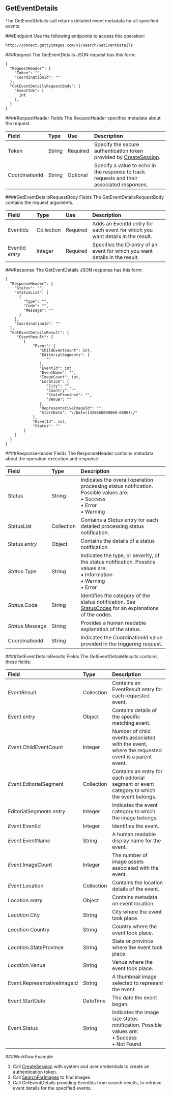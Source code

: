 GetEventDetails
---------------
The GetEventDetails call returns detailed event metadata for all specified events.

###Endpoint
Use the following endpoints to access this operation:

	http://connect.gettyimages.com/v1/search/GetEventDetails

###Request
The GetEventDetails JSON request has this form:

	{
	  "RequestHeader": {
	    "Token": "",
	    "CoordinationId": ""
	  },
	  "GetEventDetailsRequestBody": {
	    "EventIds": [
	      int
	    ],
	  }
	}

####RequestHeader Fields
The RequestHeader specifies metadata about the request.

| Field          | Type        | Use          | Description                                                                               |
|:---------------|:------------|:-------------|:------------------------------------------------------------------------------------------|
| Token          | String      | Required     | Specify the secure authentication token provided by [CreateSession][].                        | 
| CoordinationId | String      | Optional     | Specify a value to echo in the response to track requests and their associated responses. |

####GetEventDetailsRequestBody Fields
The GetEventDetailsRequestBody contains the request arguments.

| Field 			| Type 		 | Use 		| Description 																				|
|:------------------|:-----------|:---------|:------------------------------------------------------------------------------------------|
| EventIds 			| Collection | Required	| Adds an EventId entry for each event for which you want details in the result.			|
| EventId _entry_ 	| Integer	 | Required	| Specifies the ID entry of an event for which you want details in the result.				|

###Response
The GetEventDetails JSON response has this form:

	{
	  "ResponseHeader": {
	    "Status": "",
	    "StatusList": [
	      {
	        "Type": "",
	        "Code": "",
	        "Message": ""
	      }
	    ],
	    "CoordinationId": ""
	  },
	  "GetEventDetailsResult": {
	     "EventResult": [
	        {
	            "Event": {
	               "ChildEventCount": int,
	               "EditorialSegments": [
	                  ""
	               ],
	               "EventId": int
	               "EventName": "",
	               "ImageCount": int,
	               "Location": {
	                  "City": "",
	                  "Country": "",
	                  "StateProvince": "",
	                  "Venue": ""
	               },
	               "RepresentativeImageId": "",
	               "StartDate": "\/Date(1328860800000-0800)\/"
	            },
	            "EventId": int,
	            "Status": ""
	        }
	    ]
	  }
	}

####ResponseHeader Fields
The ResponseHeader contains metadata about the operation execution and response.

| Field            | Type        | Description                                                                                                                   |
|:-----------------|:------------|:------------------------------------------------------------------------------------------------------------------------------|
| Status           | String      | Indicates the overall operation processing status notification. Possible values are: <br>• Success <br>• Error <br>• Warning  | 
| StatusList       | Collection  | Contains a _Status_ entry for each detailed processing status notification.                                                   |
| Status _entry_   | Object      | Contains the details of a status notification                                                                                 |
| _Status_.Type    | String      | Indicates the type, or severity, of the status notification. Possible values are: <br>• Information <br>• Warning <br>• Error |
| _Status_.Code    | String      | Identifies the category of the status notification. See [StatusCodes][] for an explanations of the codes.        |
| _Status_.Message | String      | Provides a human readable explanation of the status.                                                                          |
| CoordinationId   | String      | Indicates the CoordinationId value provided in the triggering request.                                                        |

####GetEventDetailsResults Fields
The GetEventDetailsResults contains these fields:

| Field 						| Type 		 | Description 																						|
|:------------------------------|:-----------|:-------------------------------------------------------------------------------------------------|
| EventResult 					| Collection | Contains an EventResult entry for each requested event.											|
| Event _entry_ 				| Object 	 | Contains details of the specific matching event.													|
| _Event_.ChildEventCount 		| Integer 	 | Number of child events associated with the event, where the requested event is a parent event.	|
| _Event_.EditorialSegment 		| Collection | Contains an entry for each editorial segment or event category to which the event belongs.		|
| EditorialSegments _entry_ 	| Integer 	 | Indicates the event category to which the image belongs.											|
| _Event_.EventId 		 		| Integer	 | Identifies the event.																			|
| _Event_.EventName		 		| String	 | A human readable display name for the event.														|
| _Event_.ImageCount			| Integer	 | The number of image assets associated with the event.											|
| _Event_.Location 				| Collection | Contains the location details of the event.														|
| Location _entry_ 				| Object 	 | Contains metadata on event location.																|
| _Location_.City 				| String 	 | City where the event took place.																	|
| _Location_.Country			| String 	 | Country where the event took place.																|
| _Location_.StateProvince		| String 	 | State or province where the event took place.													|
| _Location_.Venue 				| String 	 | Venue where the event took place.																|
| Event.RepresentativeImageId 	| String 	 | A thumbnail image selected to represent the event.												|
| Event.StartDate 			 	| DateTime 	 | The date the event began.																		|
| Event.Status 	 			 	| String 	 | Indicates the image size status notification. Possible values are: <br>• Success <br>• Not Found	|

###Workflow Example
1. Call [CreateSession][] with system and user credentials to create an authentication token.
2. Call [SearchForImages][] to find images.
3. Call GetEventDetails providing EventIds from search results, to retrieve event details for the specified events.


[StatusCodes]: ../../appendix/StatusCodes.md
[CreateCustomer]: ../account/CreateCustomer.md
[CreateSession]: ../session/CreateSession.md
[CreateApplicationSession]: ../session/CreateApplicationSession.md
[GetCountries]: ../data/GetCountries.md
[CreateLightboxItems]: ../lightbox/CreateLightboxItems.md
[DeleteLightboxItems]: ../lightbox/DeleteLightboxItems.md
[CreateLightbox]: ../lightbox/CreateLightbox.md
[DeleteLightbox]: ../lightbox/DeleteLightbox.md
[GetLightbox]: ../lightbox/GetLightbox.md
[GetLightboxHeaders]: ../lightbox/GetLightboxHeaders.md
[UpdateLightboxHeader]: ../lightbox/UpdateLightboxHeader.md
[CreateDownloadRequest]: ../download/CreateDownloadRequest.md
[GetImageDownloadAuthorizations]: ../download/GetImageDownloadAuthorizations.md
[GetLargestImageDownloadAuthorizations]: ../download/GetLargestImageDownloadAuthorizations.md
[GetEventDetails]: ../search/GetEventDetails.md
[GetImageDetails]: ../search/GetImageDetails.md
[SearchForImages]: ../search/SearchForImages.md
[SearchForVideos]: ../search/SearchForVideos.md


